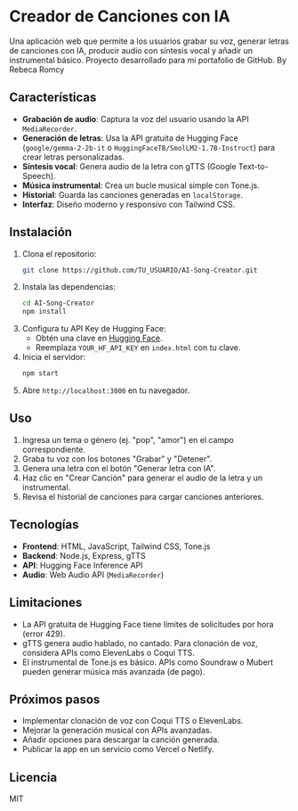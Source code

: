 # Creador de Canciones con IA

Una aplicación web que permite a los usuarios grabar su voz, generar letras de canciones con IA, producir audio con síntesis vocal y añadir un instrumental básico. Proyecto desarrollado para mi portafolio de GitHub.
By Rebeca Romcy
## Características
- **Grabación de audio**: Captura la voz del usuario usando la API `MediaRecorder`.
- **Generación de letras**: Usa la API gratuita de Hugging Face (`google/gemma-2-2b-it` o `HuggingFaceTB/SmolLM2-1.7B-Instruct`) para crear letras personalizadas.
- **Síntesis vocal**: Genera audio de la letra con gTTS (Google Text-to-Speech).
- **Música instrumental**: Crea un bucle musical simple con Tone.js.
- **Historial**: Guarda las canciones generadas en `localStorage`.
- **Interfaz**: Diseño moderno y responsivo con Tailwind CSS.

## Instalación
1. Clona el repositorio:
   ```bash
   git clone https://github.com/TU_USUARIO/AI-Song-Creator.git
   ```
2. Instala las dependencias:
   ```bash
   cd AI-Song-Creator
   npm install
   ```
3. Configura tu API Key de Hugging Face:
   - Obtén una clave en [Hugging Face](https://huggingface.co/settings/tokens).
   - Reemplaza `YOUR_HF_API_KEY` en `index.html` con tu clave.
4. Inicia el servidor:
   ```bash
   npm start
   ```
5. Abre `http://localhost:3000` en tu navegador.

## Uso
1. Ingresa un tema o género (ej. "pop", "amor") en el campo correspondiente.
2. Graba tu voz con los botones "Grabar" y "Detener".
3. Genera una letra con el botón "Generar letra con IA".
4. Haz clic en "Crear Canción" para generar el audio de la letra y un instrumental.
5. Revisa el historial de canciones para cargar canciones anteriores.

## Tecnologías
- **Frontend**: HTML, JavaScript, Tailwind CSS, Tone.js
- **Backend**: Node.js, Express, gTTS
- **API**: Hugging Face Inference API
- **Audio**: Web Audio API (`MediaRecorder`)

## Limitaciones
- La API gratuita de Hugging Face tiene límites de solicitudes por hora (error 429).
- gTTS genera audio hablado, no cantado. Para clonación de voz, considera APIs como ElevenLabs o Coqui TTS.
- El instrumental de Tone.js es básico. APIs como Soundraw o Mubert pueden generar música más avanzada (de pago).

## Próximos pasos
- Implementar clonación de voz con Coqui TTS o ElevenLabs.
- Mejorar la generación musical con APIs avanzadas.
- Añadir opciones para descargar la canción generada.
- Publicar la app en un servicio como Vercel o Netlify.

## Licencia
MIT
